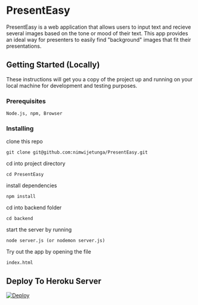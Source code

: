 # PresentEasy

PresentEasy is a web application that allows users to input text and recieve several images based on the tone or mood of their text. This app provides an ideal way for presenters to easily find "background" images that fit their presentations.

## Getting Started (Locally)

These instructions will get you a copy of the project up and running on your local machine for development and testing purposes.

### Prerequisites

```
Node.js, npm, Browser 
```

### Installing

clone this repo

```
git clone git@github.com:nimwijetunga/PresentEasy.git
```

cd into project directory

```
cd PresentEasy
```

install dependencies

```
npm install
```

cd into backend folder

```
cd backend
```

start the server by running

```
node server.js (or nodemon server.js)
```

Try out the app by opening the file

```
index.html
```

## Deploy To Heroku Server

[![Deploy](https://www.herokucdn.com/deploy/button.svg)](https://dashboard.heroku.com/new?template=https://github.com/nimwijetunga/PresentEasy)

